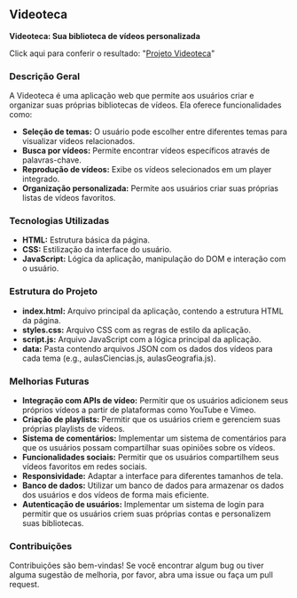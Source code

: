 ## Videoteca

**Videoteca: Sua biblioteca de vídeos personalizada**

Click aqui para conferir o resultado: "[Projeto Videoteca](https://rodrigoms.github.io/videoteca/)"


### Descrição Geral

A Videoteca é uma aplicação web que permite aos usuários criar e organizar suas próprias bibliotecas de vídeos. Ela oferece funcionalidades como:

* **Seleção de temas:** O usuário pode escolher entre diferentes temas para visualizar vídeos relacionados.
* **Busca por vídeos:** Permite encontrar vídeos específicos através de palavras-chave.
* **Reprodução de vídeos:** Exibe os vídeos selecionados em um player integrado.
* **Organização personalizada:** Permite aos usuários criar suas próprias listas de vídeos favoritos.

### Tecnologias Utilizadas

* **HTML:** Estrutura básica da página.
* **CSS:** Estilização da interface do usuário.
* **JavaScript:** Lógica da aplicação, manipulação do DOM e interação com o usuário.

### Estrutura do Projeto

* **index.html:** Arquivo principal da aplicação, contendo a estrutura HTML da página.
* **styles.css:** Arquivo CSS com as regras de estilo da aplicação.
* **script.js:** Arquivo JavaScript com a lógica principal da aplicação.
* **data:** Pasta contendo arquivos JSON com os dados dos vídeos para cada tema (e.g., aulasCiencias.js, aulasGeografia.js).

### Melhorias Futuras

* **Integração com APIs de vídeo:** Permitir que os usuários adicionem seus próprios vídeos a partir de plataformas como YouTube e Vimeo.
* **Criação de playlists:** Permitir que os usuários criem e gerenciem suas próprias playlists de vídeos.
* **Sistema de comentários:** Implementar um sistema de comentários para que os usuários possam compartilhar suas opiniões sobre os vídeos.
* **Funcionalidades sociais:** Permitir que os usuários compartilhem seus vídeos favoritos em redes sociais.
* **Responsividade:** Adaptar a interface para diferentes tamanhos de tela.
* **Banco de dados:** Utilizar um banco de dados para armazenar os dados dos usuários e dos vídeos de forma mais eficiente.
* **Autenticação de usuários:** Implementar um sistema de login para permitir que os usuários criem suas próprias contas e personalizem suas bibliotecas.

### Contribuições

Contribuições são bem-vindas! Se você encontrar algum bug ou tiver alguma sugestão de melhoria, por favor, abra uma issue ou faça um pull request.

